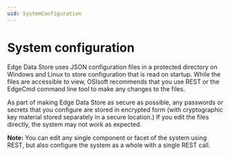 ```yaml
---
uid: SystemConfiguration
---
```


# System configuration

Edge Data Store uses JSON configuration files in a protected directory on Windows and Linux to store configuration that is read on startup. While the files are accessible to view, OSIsoft recommends that you use REST or the EdgeCmd command line tool to make any changes to the files. 

As part of making Edge Data Store as secure as possible, any passwords or secrets that you configure are stored in encrypted form (with cryptographic key material stored separately in a secure location.) If you edit the files directly, the system may not work as expected.

**Note:** You can edit any single component or facet of the system using REST, but also configure the system as a whole with a single REST call.

